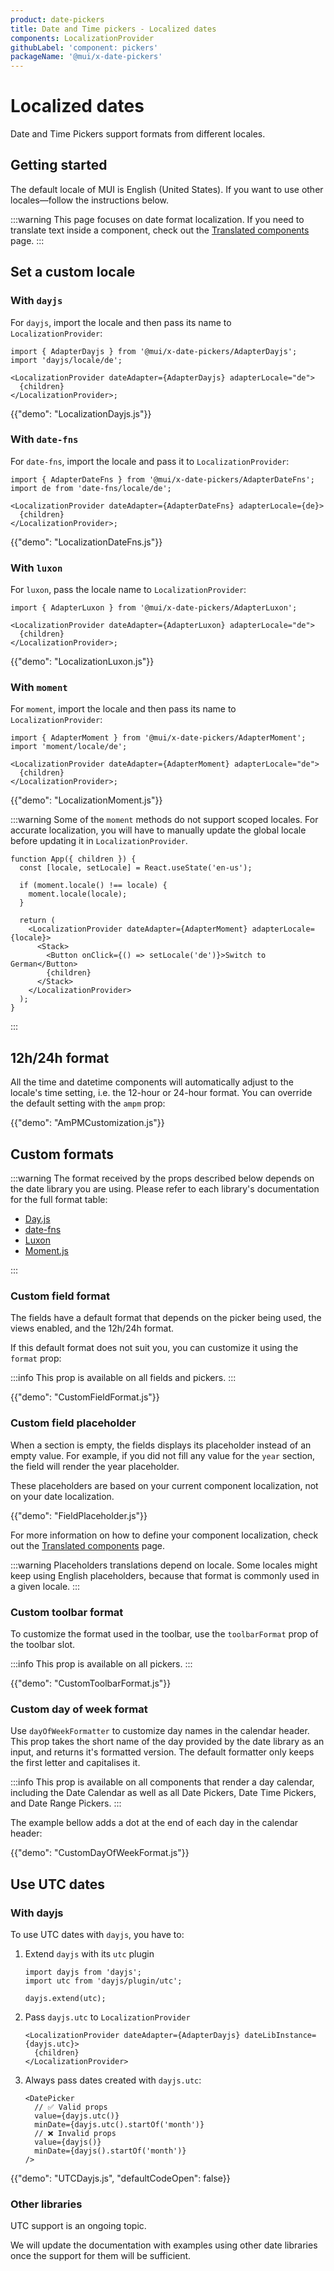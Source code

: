 ```yaml
---
product: date-pickers
title: Date and Time pickers - Localized dates
components: LocalizationProvider
githubLabel: 'component: pickers'
packageName: '@mui/x-date-pickers'
---
```


# Localized dates

<p class="description">Date and Time Pickers support formats from different locales.</p>

## Getting started

The default locale of MUI is English (United States). If you want to use other locales—follow the instructions below.

:::warning
This page focuses on date format localization.
If you need to translate text inside a component, check out the [Translated components](/x/react-date-pickers/localization/) page.
:::

## Set a custom locale

### With `dayjs`

For `dayjs`, import the locale and then pass its name to `LocalizationProvider`:

```tsx
import { AdapterDayjs } from '@mui/x-date-pickers/AdapterDayjs';
import 'dayjs/locale/de';

<LocalizationProvider dateAdapter={AdapterDayjs} adapterLocale="de">
  {children}
</LocalizationProvider>;
```

{{"demo": "LocalizationDayjs.js"}}

### With `date-fns`

For `date-fns`, import the locale and pass it to `LocalizationProvider`:

```tsx
import { AdapterDateFns } from '@mui/x-date-pickers/AdapterDateFns';
import de from 'date-fns/locale/de';

<LocalizationProvider dateAdapter={AdapterDateFns} adapterLocale={de}>
  {children}
</LocalizationProvider>;
```

{{"demo": "LocalizationDateFns.js"}}

### With `luxon`

For `luxon`, pass the locale name to `LocalizationProvider`:

```tsx
import { AdapterLuxon } from '@mui/x-date-pickers/AdapterLuxon';

<LocalizationProvider dateAdapter={AdapterLuxon} adapterLocale="de">
  {children}
</LocalizationProvider>;
```

{{"demo": "LocalizationLuxon.js"}}

### With `moment`

For `moment`, import the locale and then pass its name to `LocalizationProvider`:

```tsx
import { AdapterMoment } from '@mui/x-date-pickers/AdapterMoment';
import 'moment/locale/de';

<LocalizationProvider dateAdapter={AdapterMoment} adapterLocale="de">
  {children}
</LocalizationProvider>;
```

{{"demo": "LocalizationMoment.js"}}

:::warning
Some of the `moment` methods do not support scoped locales.
For accurate localization, you will have to manually update the global locale before updating it in `LocalizationProvider`.

```tsx
function App({ children }) {
  const [locale, setLocale] = React.useState('en-us');

  if (moment.locale() !== locale) {
    moment.locale(locale);
  }

  return (
    <LocalizationProvider dateAdapter={AdapterMoment} adapterLocale={locale}>
      <Stack>
        <Button onClick={() => setLocale('de')}>Switch to German</Button>
        {children}
      </Stack>
    </LocalizationProvider>
  );
}
```

:::

## 12h/24h format

All the time and datetime components will automatically adjust to the locale's time setting, i.e. the 12-hour or 24-hour format.
You can override the default setting with the `ampm` prop:

{{"demo": "AmPMCustomization.js"}}

## Custom formats

:::warning
The format received by the props described below depends on the date library you are using.
Please refer to each library's documentation for the full format table:

- [Day.js](https://day.js.org/docs/display/format)
- [date-fns](https://date-fns.org/docs/format)
- [Luxon](https://moment.github.io/luxon/#/formatting?id=table-of-tokens)
- [Moment.js](https://momentjs.com/docs/#/displaying/format/)

:::

### Custom field format

The fields have a default format that depends on the picker being used, the views enabled, and the 12h/24h format.

If this default format does not suit you, you can customize it using the `format` prop:

:::info
This prop is available on all fields and pickers.
:::

{{"demo": "CustomFieldFormat.js"}}

### Custom field placeholder

When a section is empty, the fields displays its placeholder instead of an empty value.
For example, if you did not fill any value for the `year` section, the field will render the year placeholder.

These placeholders are based on your current component localization, not on your date localization.

{{"demo": "FieldPlaceholder.js"}}

For more information on how to define your component localization, check out the [Translated components](/x/react-date-pickers/localization/) page.

:::warning
Placeholders translations depend on locale.
Some locales might keep using English placeholders, because that format is commonly used in a given locale.
:::

### Custom toolbar format

To customize the format used in the toolbar, use the `toolbarFormat` prop of the toolbar slot.

:::info
This prop is available on all pickers.
:::

{{"demo": "CustomToolbarFormat.js"}}

### Custom day of week format

Use `dayOfWeekFormatter` to customize day names in the calendar header.
This prop takes the short name of the day provided by the date library as an input, and returns it's formatted version.
The default formatter only keeps the first letter and capitalises it.

:::info
This prop is available on all components that render a day calendar, including the Date Calendar as well as all Date Pickers, Date Time Pickers, and Date Range Pickers.
:::

The example bellow adds a dot at the end of each day in the calendar header:

{{"demo": "CustomDayOfWeekFormat.js"}}

## Use UTC dates

### With dayjs

To use UTC dates with `dayjs`, you have to:

1. Extend `dayjs` with its `utc` plugin

   ```tsx
   import dayjs from 'dayjs';
   import utc from 'dayjs/plugin/utc';

   dayjs.extend(utc);
   ```

2. Pass `dayjs.utc` to `LocalizationProvider`

   ```tsx
   <LocalizationProvider dateAdapter={AdapterDayjs} dateLibInstance={dayjs.utc}>
     {children}
   </LocalizationProvider>
   ```

3. Always pass dates created with `dayjs.utc`:

   ```tsx
   <DatePicker
     // ✅ Valid props
     value={dayjs.utc()}
     minDate={dayjs.utc().startOf('month')}
     // ❌ Invalid props
     value={dayjs()}
     minDate={dayjs().startOf('month')}
   />
   ```

{{"demo": "UTCDayjs.js", "defaultCodeOpen": false}}

### Other libraries

UTC support is an ongoing topic.

We will update the documentation with examples using other date libraries once the support for them will be sufficient.
